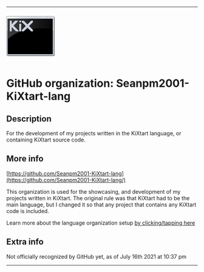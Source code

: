 
***

![KiXstart_Icon.png failed to load. The file may be missing or corrupt. Check the file path for errors first.](/AdditionalInfo/2/Seanpm2001-KiXtart-lang/KiXstart_Icon.png)

# GitHub organization: Seanpm2001-KiXtart-lang

## Description

For the development of my projects written in the KiXtart language, or containing KiXtart source code.

## More info

[https://github.com/Seanpm2001-KiXtart-lang](https://github.com/Seanpm2001-KiXtart-lang/)

This organization is used for the showcasing, and development of my projects written in KiXtart. The original rule was that KiXtart had to be the main language, but I changed it so that any project that contains any KiXtart code is included.

Learn more about the language organization setup [by clicking/tapping here](/AdditionalInfo/LanguageOrgs/README.md)

## Extra info

Not officially recognized by GitHub yet, as of July 16th 2021 at 10:37 pm

***
